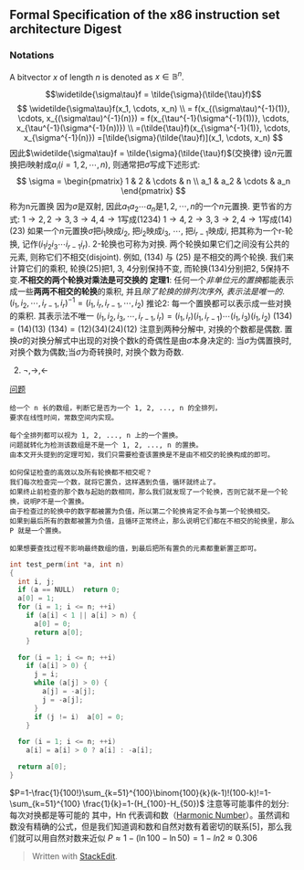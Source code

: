 
## Formal Specification of the x86 instruction set architecture Digest
### Notations
A bitvector $x$ of length $n$ is denoted as $x \in \mathbb{B}^n$. 

$$\widetilde{\sigma\tau}f = \tilde{\sigma}(\tilde{\tau}f)$$
$$
\widetilde{\sigma\tau}f(x_1, \cdots, x_n) \\
= f(x_{(\sigma\tau)^{-1}(1)}, \cdots, x_{(\sigma\tau)^{-1}(n)})
= f(x_{\tau^{-1}(\sigma^{-1}(1))}, \cdots, x_{\tau^{-1}(\sigma^{-1}(n))})  \\
=(\tilde{\tau}f)(x_{\sigma^{-1}(1)}, \cdots, x_{\sigma^{-1}(n)})
=[\tilde{\sigma}(\tilde{\tau}f)](x_1, \cdots, x_n)
$$
因此$\widetilde{\sigma\tau}f = \tilde{\sigma}(\tilde{\tau}f)$(交换律)
设$n$元置换把$i$映射成$a_i(i = 1, 2, \cdots,n)$, 则通常把$\sigma$写成下述形式:
$$
\sigma = \begin{pmatrix}
1 & 2 & \cdots & n \\
a_1 & a_2 & \cdots & a_n
\end{pmatrix}
$$
称为n元置换
因为$\sigma$是双射, 因此$a_1 a_2 \cdots a_n$是$1, 2, \cdots,n$的一个$n$元置换.
更节省的方式:
$1 \rightarrow 2, 2 \rightarrow 3, 3 \rightarrow 4, 4 \rightarrow 1$写成$(1234)$
$1 \rightarrow 4, 2 \rightarrow 3, 3 \rightarrow 2, 4 \rightarrow 1$写成$(14)(23)$
如果一个$n$元置换$\sigma$把$i_1$映成$i_2$, 把$i_2$映成$i_3$, $\cdots$, 把$i_{r-1}$映成$i$, 把其称为一个r-轮换, 记作$(i_1 i_2 i_3 \cdots i_{r-1} i_r)$. 2-轮换也可称为对换.
两个轮换如果它们之间没有公共的元素, 则称它们不相交(disjoint). 例如, (134) 与 (25) 是不相交的两个轮换. 我们来计算它们的乘积, 轮换(25)把1, 3, 4分别保持不变, 而轮换(134)分别把2, 5保持不变.**不相交的两个轮换对乘法是可交换的**
**定理1**: 任何一个*非单位元的置换*都能表示成一些**两两不相交的轮换**的乘积, 并且*除了轮换的排列次序外, 表示法是唯一的*.
$(i_1, i_2, \cdots, i_{r-1}, i_r)^{-1} = (i_1, i_r, i_{r-1}, \cdots, i_2)$
推论2: 每一个置换都可以表示成一些对换的乘积. 其表示法不唯一
$(i_1, i_2, i_3, \cdots, i_{r-1}, i_r) = (i_1, i_r)(i_1, i_{r-1})\cdots (i_1,i_3)(i_1, i_2)$
$(134) = (14)(13)$
$(134)  = (12)(34)(24)(12)$
注意到两种分解中, 对换的个数都是偶数.
置换$\sigma$的对换分解式中出现的对换个数k的奇偶性是由$\sigma$本身决定的: 当$\sigma$为偶置换时, 对换个数为偶数;当$\sigma$为奇转换时, 对换个数为奇数.

2. $\neg, \to, \gets$

[问题](http://blog.sina.com.cn/s/blog_6be26cc7010115hg.html)
```
给一个 n 长的数组，判断它是否为一个 1, 2, ..., n 的全排列，
要求在线性时间，常数空间内实现。
```
```
每个全排列都可以视为 1, 2, ..., n 上的一个置换。
问题就转化为检测该数组是不是一个 1, 2, ..., n 的置换。
由本文开头提到的定理可知，我们只需要检查该置换是不是由不相交的轮换构成的即可。

如何保证检查的高效以及所有轮换都不相交呢？
我们每次检查完一个数，就将它置负，这样遇到负值，循环就终止了。
如果终止前检查的那个数与起始的数相同，那么我们就发现了一个轮换，否则它就不是一个轮换，说明P不是一个置换。
由于检查过的轮换中的数字都被置为负值，所以第二个轮换肯定不会与第一个轮换相交。
如果到最后所有的数都被置为负值，且循环正常终止，那么说明它们都在不相交的轮换里，那么P 就是一个置换。

如果想要查找过程不影响最终数组的值，到最后把所有置负的元素都重新置正即可。
```
```c
int test_perm(int *a, int n)
{
  int i, j;
  if (a == NULL)  return 0;     
  a[0] = 1;
  for (i = 1; i <= n; ++i)      
    if (a[i] < 1 || a[i] > n) { 
      a[0] = 0;
      return a[0];
    }

  for (i = 1; i <= n; ++i)
    if (a[i] > 0) {
      j = i;
      while (a[j] > 0) {        
        a[j] = -a[j];
        j = -a[j];
      }
      if (j != i)  a[0] = 0;    
    }

  for (i = 1; i <= n; ++i)
    a[i] = a[i] > 0 ? a[i] : -a[i];

  return a[0];
}
```

$P=1-\frac{1}{100!}\sum_{k=51}^{100}\binom{100}{k}(k-1)!(100-k)!=1-\sum_{k=51}^{100} \frac{1}{k}=1-(H_{100}-H_{50})$
注意等可能事件的划分: 每次对换都是等可能的
其中，Hn 代表调和数（[Harmonic Number](http://en.wikipedia.org/wiki/Harmonic_number)）。虽然调和数没有精确的公式，但是我们知道调和数和自然对数有着密切的联系[5]，那么我们就可以用自然对数来近似
$P \approx 1-(\ln {100} - \ln{50}) = 1 - ln {2} \approx 0.306$ 
> Written with [StackEdit](https://stackedit.io/).
<!--stackedit_data:
eyJoaXN0b3J5IjpbMTEzMTYyNjI3MCwtMTczMzEwNzI0OSwtNT
IzNDI1MjI1LC0xNTA0NzY5MTQ3LDk5Njg5MTc4NF19
-->